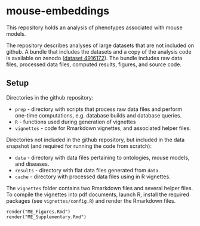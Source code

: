 # mouse-embeddings

This repository holds an analysis of phenotypes associated with mouse models. 

The repository describes analyses of large datasets that are not included
on github. A bundle that includes the datasets and a copy of the analysis
code is available on 
zenodo ([dataset 4916172](https://zenodo.org/record/4916172)).
The bundle includes raw data files, processed data files, computed results, 
figures, and source code.  


## Setup

Directories in the github repository:

- `prep` - directory with scripts that process raw data files and perform
 one-time computations, e.g. database builds and database queries.
- `R` - functions used during generation of vignettes
- `vignettes` - code for Rmarkdown vignettes, and associated helper files.

Directories not included in the github repository, but included in the
data snapshot (and required for running the code from scratch):

- `data` - directory with data files pertaining to ontologies, mouse models,
  and diseases.
- `results` - directory with flat data files generated from `data`.
- `cache` - directory with processed data files using in R vignettes.

The `vignettes` folder contains two Rmarkdown files and several helper files. 
To compile the vignettes into pdf documents, launch R, install the required
packages (see `vignettes/config.R`) and render the Rmarkdown files.

```
render("ME_Figures.Rmd")
render("ME_Supplementary.Rmd")
```

